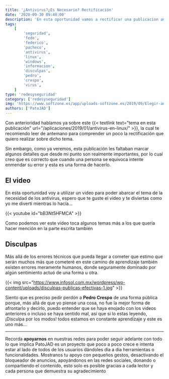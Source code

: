 ```yaml
---
title: '¿Antivirus?¿Es Necesario? Rectificación'
date: '2020-09-30 09:40:00'
description: 'En esta oportunidad vamos a rectificar una publicacion anterior con el fin de dejar las cosas mas claras'
tags:
    [
        'seguridad',
        'fede',
        'federico',
        'pacheco',
        'antivirus',
        'linux',
        'windows',
        'informacion',
        'disculpas',
        'pedro',
        'crespo',
        'virus',
    ]
type: 'redesyseguridad'
category: ['redesyseguridad']
img: 'https://www.softzone.es/app/uploads-softzone.es/2019/09/Elegir-antivirus.jpg'
authors: ['PatoJAD']
---
```


Con anterioridad hablamos ya sobre este {{< textlink text="tema en esta publicación" url="/aplicaciones/2019/01/antivirus-en-linux/" >}}, la cual te recomiendo leer de antemano para comprender un poco la rectificación que quiero realizar sobre dicho tema.

Sin embargo, como ya veremos, esta publicación les faltaban marcar algunos detalles que desde mi punto son realmente importantes, por lo cual creo que es correcto que cuando una persona se equivoca intente enmendar su error y esta es una forma de hacerlo.

## El video

En esta oportunidad voy a utilizar un video para poder abarcar el tema de la necesidad de los antivirus, espero que te guste el video y te diviertas como yo me divertí mientras lo hacía...

{{< youtube id="bB3Nt5HFMCA" >}}

Como podemos ver este video toca algunos temas más a los que quería hacer mención en la parte escrita también

## Disculpas

Más allá de los errores técnicos que pueda llegar a cometer que estimo que serán muchos más que cometeré en este camino de aprendizaje también existen errores meramente humanos, donde seguramente dominado por algún sentimiento actuó de una forma u otra.

{{< img src="https://www.infosol.com.mx/wordpress/wp-content/uploads/disculpas-publicas-efectivas-1.jpg" >}}

Siento que es preciso pedir perdón a **Pedro Crespo** de una forma pública porque, más allá de que yo piense una cosa, no fue la mejor forma de afrontarlo y decirlo, puedo entender que se haya enojado con los videos anteriores o incluso se haya sentido mal, así que si lo estas leyendo, ¡Disculpa por los modos! todos estamos en constante aprendizaje y este es uno más...

---

Recorda **apoyarnos** en nuestras redes para poder seguir adelante con todo lo que implica PatoJAD es un proyecto que poco a poco crece e intenta estar al lado de todos de los usuarios dándoles dia a dia herramientas o funcionalidades. Mostranos tu apoyo con pequeños gestos, desactivando el bloqueador de anuncios, apoyándonos en las redes sociales, donando o compartiendo el contenido, esto solo es posible gracias a cada lector y cada persona que demuestra su agradecimiento
